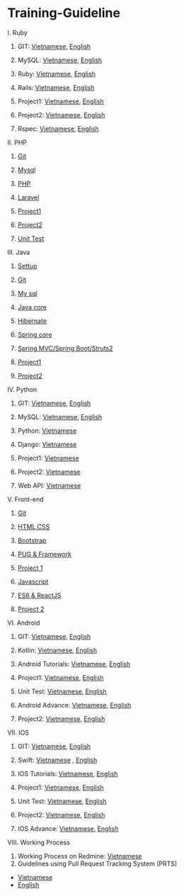 # Training-Guideline

I. Ruby
1. GIT: [Vietnamese](https://github.com/framgia/Training-Guideline/blob/master/Git/git_tutorial.md), [English](https://github.com/framgia/Training-Guideline/blob/master/Git/git_tutorial_en.md)

2. MySQL: [Vietnamese](https://github.com/framgia/Training-Guideline/blob/master/mysql/mysql.md), [English](https://github.com/framgia/Training-Guideline/blob/master/mysql/mysql.en.md)

3. Ruby: [Vietnamese](https://github.com/framgia/Training-Guideline/blob/master/Ruby/ruby.md), [English](https://github.com/framgia/Training-Guideline/blob/master/Ruby/ruby.en.md)

4. Rails: [Vietnamese](https://github.com/framgia/Training-Guideline/blob/master/Rails/rails_tutorial.md), [English](https://github.com/framgia/Training-Guideline/blob/master/Rails/rails_tutorial_en.md)

5. Project1: [Vietnamese](https://github.com/framgia/Training-Guideline/blob/master/Rails/project1.md), [English](https://github.com/framgia/Training-Guideline/blob/master/Rails/project1_en.md)

6. Project2: [Vietnamese](https://github.com/framgia/Training-Guideline/blob/master/Rails/project2.md), [English](https://github.com/framgia/Training-Guideline/blob/master/Rails/project2_en.md)

7. Rspec: [Vietnamese](https://github.com/framgia/Training-Guideline/blob/master/Rails/rspec.md), [English](https://github.com/framgia/Training-Guideline/blob/master/Rails/rspec_en.md)

II. PHP
1. [Git](https://github.com/framgia/Training-Guideline/blob/master/Git/git_tutorial.md)

2. [Mysql](https://github.com/framgia/Training-Guideline/blob/master/mysql/mysql.md)

3. [PHP](https://github.com/framgia/Training-Guideline/blob/master/PHP/php.md)

4. [Laravel](https://github.com/framgia/Training-Guideline/blob/master/Laravel/laravel.md)

5. [Project1](https://github.com/framgia/Training-Guideline/blob/master/Laravel/project1.md)

6. [Project2](https://github.com/framgia/Training-Guideline/blob/master/Laravel/project2.md)

7. [Unit Test](https://github.com/framgia/Training-Guideline/blob/master/Laravel/unittest.md)

III. Java
1. [Settup](https://docs.google.com/document/d/1Bhce_meNfVhBhtTsPDtclI0Fz56VjB8-g1gKqjKMats/edit?usp=sharing)

2. [Git](https://github.com/framgia/Training-Guideline/blob/master/Git/git_tutorial.md)

3. [My sql](https://github.com/framgia/Training-Guideline/blob/master/mysql/mysql.md)

4. [Java core](https://github.com/framgia/Training-Guideline/blob/master/JavaCore/javacore_tutorial.md)

5. [Hibernate](https://github.com/framgia/Training-Guideline/blob/master/Hibernate/hibernate_tutorial.md)

6. [Spring core](https://github.com/framgia/Training-Guideline/blob/master/SpringCore/SpringCore_tutorial.md)

7. [Spring MVC/Spring Boot/Struts2](https://github.com/framgia/Training-Guideline/blob/master/SpringMVC/SpringMVC_tutorial.md)

8. [Project1](https://#)

9. [Project2](https://#)

IV. Python
1. GIT: [Vietnamese](https://github.com/framgia/Training-Guideline/blob/master/Git/git_tutorial.md), [English](https://github.com/framgia/Training-Guideline/blob/master/Git/git_tutorial_en.md)

2. MySQL: [Vietnamese](https://github.com/framgia/Training-Guideline/blob/master/mysql/mysql.md), [English](https://github.com/framgia/Training-Guideline/blob/master/mysql/mysql.en.md)

3. Python: [Vietnamese](https://github.com/framgia/Training-Guideline/blob/master/Python/python.md)

4. Django: [Vietnamese](https://github.com/framgia/Training-Guideline/blob/master/Django/django.md)

5. Project1: [Vietnamese](https://github.com/framgia/Training-Guideline/blob/master/Django/project1.md)

6. Project2: [Vietnamese](https://github.com/framgia/Training-Guideline/blob/master/Django/project2.md)

7. Web API: [Vietnamese](https://github.com/framgia/Training-Guideline/blob/master/Django/api.md)

V. Front-end
1. [Git](https://github.com/framgia/Training-Guideline/blob/master/Git/git_tutorial.md)

2. [HTML,CSS](https://github.com/framgia/Training-Guideline/blob/master/FrontEnd/HtmlCss.md)

3. [Bootstrap](https://github.com/framgia/Training-Guideline/blob/master/FrontEnd/Bootstrap.md)

4. [PUG & Framework](https://github.com/framgia/Training-Guideline/blob/master/FrontEnd/PugAndFramework.md)

5. [Project 1](https://github.com/framgia/Training-Guideline/blob/master/FrontEnd/Project1.md)

6. [Javascript](https://github.com/framgia/Training-Guideline/blob/master/FrontEnd/Javascript.md)

7. [ES6 & ReactJS](https://github.com/framgia/Training-Guideline/blob/master/FrontEnd/ES6AndReactJS.md)

8. [Project 2](https://github.com/framgia/Training-Guideline/blob/master/FrontEnd/Project2.md)

VI. Android
1. GIT: [Vietnamese](https://github.com/framgia/Training-Guideline/blob/master/Git/git_tutorial.md), [English](https://github.com/framgia/Training-Guideline/blob/master/Git/git_tutorial_en.md)

2. Kotlin: [Vietnamese](https://github.com/framgia/Training-Guideline/blob/master/Kotlin/kotlin.md), [English](https://github.com/framgia/Training-Guideline/blob/master/Kotlin/kotlin.en.md)

4. Android Tutorials: [Vietnamese](https://github.com/framgia/Training-Guideline/blob/master/Android/android_tutorial.md), [English](https://github.com/framgia/Training-Guideline/blob/master/Android/android_tutorial_en.md)

5. Project1: [Vietnamese](https://github.com/framgia/Training-Guideline/blob/master/Android/project1.md), [English](https://github.com/framgia/Training-Guideline/blob/master/Android/project1_en.md)

6. Unit Test:  [Vietnamese](https://github.com/framgia/Training-Guideline/blob/master/Android/unit-test/unit_test.md),
      [English](https://github.com/framgia/Training-Guideline/blob/master/Android/unit-test/unit_test_en.md)

7. Android Advance: [Vietnamese](https://github.com/framgia/Training-Guideline/blob/master/Android/android_advanced.md), [English](https://github.com/framgia/Training-Guideline/blob/master/Android/android_advanced_en.md)

8. Project2: [Vietnamese](https://github.com/framgia/Training-Guideline/blob/master/Android/project2.md), [English](https://github.com/framgia/Training-Guideline/blob/master/Android/project2_en.md)

VII. IOS
1. GIT: [Vietnamese](https://github.com/framgia/Training-Guideline/blob/master/Git/git_tutorial.md), [English](https://github.com/framgia/Training-Guideline/blob/master/Git/git_tutorial_en.md)

2. Swift: [Vietnamese](https://github.com/framgia/Training-Guideline/blob/master/Swift/swift.md) , [English](https://github.com/framgia/Training-Guideline/blob/master/Swift/swift.en.md)

4. IOS Tutorials: [Vietnamese](https://github.com/framgia/Training-Guideline/blob/master/IOS/ios_tutorial.md), [English](https://github.com/framgia/Training-Guideline/blob/master/IOS/ios_tutorial_en.md)

5. Project1: [Vietnamese](https://github.com/framgia/Training-Guideline/blob/master/IOS/project1.md), [English](https://github.com/framgia/Training-Guideline/blob/master/IOS/project1_en.md)

6. Unit Test: [Vietnamese](https://github.com/framgia/Training-Guideline/blob/master/IOS/unit_test.md), [English](https://github.com/framgia/Training-Guideline/blob/master/IOS/unit_test_en.md)

7. Project2: [Vietnamese](https://github.com/framgia/Training-Guideline/blob/master/IOS/project2.md), [English](https://github.com/framgia/Training-Guideline/blob/master/IOS/project2_en.md)

8. IOS Advance: [Vietnamese](https://github.com/framgia/Training-Guideline/blob/master/IOS/ios_advanced.md), [English](https://github.com/framgia/Training-Guideline/blob/master/IOS/ios_advanced_en.md)

VIII. Working Process
1. Working Process on Redmine: [Vietnamese](https://github.com/framgia/Training-Guideline/blob/master/WorkingProcess/redmine/redmine.md)
2. Guidelines using Pull Request Tracking System (PRTS)
  - [Vietnamese](https://github.com/framgia/Training-Guideline/blob/master/WorkingProcess/prts/prts_vi.pdf)
  - [English](https://github.com/framgia/Training-Guideline/blob/master/WorkingProcess/prts/prts_en.pdf)
